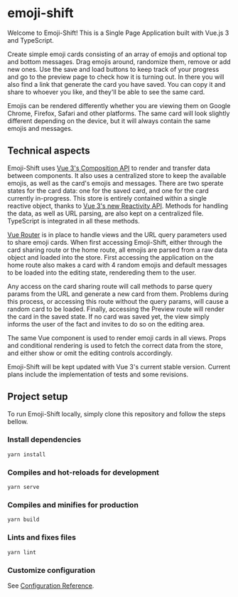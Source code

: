 # emoji-shift

Welcome to Emoji-Shift! This is a Single Page Application built with Vue.js 3 and TypeScript.

Create simple emoji cards consisting of an array of emojis and optional top and bottom messages. Drag emojis around, randomize them, remove or add new ones. Use the save and load buttons to keep track of your progress and go to the preview page to check how it is turning out. In there you will also find a link that generate the card you have saved. You can copy it and share to whoever you like, and they'll be able to see the same card.

Emojis can be rendered differently whether you are viewing them on Google Chrome, Firefox, Safari and other platforms. The same card will look slightly different depending on the device, but it will always contain the same emojis and messages.

## Technical aspects
Emoji-Shift uses [Vue 3's Composition API](https://v3.vuejs.org/api/composition-api.html) to render and transfer data between components. It also uses a centralized store to keep the available emojis, as well as the card's emojis and messages. There are two sperate states for the card data: one for the saved card, and one for the card currently in-progress. This store is entirely contained within a single reactive object, thanks to [Vue 3's new Reactivity API](https://v3.vuejs.org/api/basic-reactivity.html). Methods for handling the data, as well as URL parsing, are also kept on a centralized file. TypeScript is integrated in all these methods.

[Vue Router](https://github.com/vuejs/vue-router-next) is in place to handle views and the URL query parameters used to share emoji cards. When first accessing Emoji-Shift, either through the card sharing route or the home route, all emojis are parsed from a raw data object and loaded into the store. First accessing the application on the home route also makes a card with 4 random emojis and default messages to be loaded into the editing state, rendereding them to the user.

Any access on the card sharing route will call methods to parse query params from the URL and generate a new card from them. Problems during this process, or accessing this route without the query params, will cause a random card to be loaded. Finally, accessing the Preview route will render the card in the saved state. If no card was saved yet, the view simply informs the user of the fact and invites to do so on the editing area.

The same Vue component is used to render emoji cards in all views. Props and conditional rendering is used to fetch the correct data from the store, and either show or omit the editing controls accordingly.

Emoji-Shift will be kept updated with Vue 3's current stable version. Current plans include the implementation of tests and some revisions.

## Project setup
To run Emoji-Shift locally, simply clone this repository and follow the steps bellow.

### Install dependencies
```
yarn install
```

### Compiles and hot-reloads for development
```
yarn serve
```

### Compiles and minifies for production
```
yarn build
```

### Lints and fixes files
```
yarn lint
```

### Customize configuration
See [Configuration Reference](https://cli.vuejs.org/config/).
